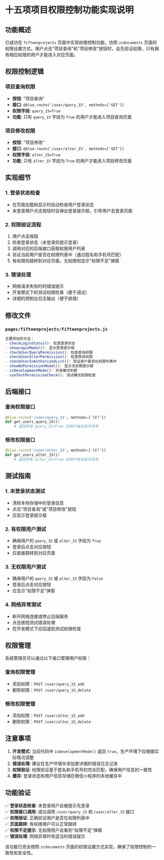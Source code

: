 # 十五项项目权限控制功能实现说明

## 功能概述

已成功在 `fifteenprojects` 页面中实现权限控制功能，仿照 `zcdocuments` 页面的权限设置方式。用户点击"项目查询"和"项目修改"按钮时，会先验证权限，只有拥有相应权限的用户才能进入对应页面。

## 权限控制逻辑

### 项目查询权限
- **按钮**: "项目查询"
- **接口**: `@blue.route('/user/query_15', methods=['GET'])`
- **权限字段**: `query_15=True`
- **功能**: 只有 `query_15` 字段为 `True` 的用户才能进入项目查询页面

### 项目修改权限
- **按钮**: "项目修改"
- **接口**: `@blue.route('/user/alter_15', methods=['GET'])`
- **权限字段**: `alter_15=True`
- **功能**: 只有 `alter_15` 字段为 `True` 的用户才能进入项目修改页面

## 实现细节

### 1. 登录状态检查
- 在页面加载和显示时自动检查用户登录状态
- 未登录用户点击按钮时会弹出登录提示框，引导用户去登录页面

### 2. 权限验证流程
1. 用户点击按钮
2. 检查登录状态（未登录则提示登录）
3. 调用对应的后端接口获取权限用户列表
4. 验证当前用户是否在权限列表中（通过姓名和手机号匹配）
5. 有权限则跳转到对应页面，无权限则显示"权限不足"弹窗

### 3. 错误处理
- 网络请求失败时的错误提示
- 开发模式下的测试权限检查（便于调试）
- 详细的控制台日志输出（便于排错）

## 修改文件

### `pages/fifteenprojects/fifteenprojects.js`
```javascript
主要添加的方法：
- checkLoginStatus(): 检查登录状态
- showLoginModal(): 显示登录提示框
- checkUserQueryPermission(): 检查查询权限
- checkUserAlterPermission(): 检查修改权限
- checkUserInAuthorizedList(): 验证用户是否在权限列表中
- showNoPermissionModal(): 显示无权限提示框
- isDevelopmentMode(): 开发模式判断
- useTestPermissionCheck(): 测试模式权限检查
```

## 后端接口

### 查询权限接口
```python
@blue.route('/user/query_15', methods=['GET'])
def get_users_query_15():
    # 返回所有 query_15=True 的用户姓名和手机号
```

### 修改权限接口
```python
@blue.route('/user/alter_15', methods=['GET'])
def get_users_alter_15():
    # 返回所有 alter_15=True 的用户姓名和手机号
```

## 测试指南

### 1. 未登录状态测试
- 清除本地存储中的登录信息
- 点击"项目查询"或"项目修改"按钮
- 应显示登录提示框

### 2. 有权限用户测试
- 确保用户的 `query_15` 或 `alter_15` 字段为 `True`
- 登录后点击对应按钮
- 应直接跳转到对应页面

### 3. 无权限用户测试
- 确保用户的 `query_15` 或 `alter_15` 字段为 `False`
- 登录后点击对应按钮
- 应显示"权限不足"弹窗

### 4. 网络异常测试
- 断开网络连接或停止后端服务
- 点击按钮测试错误处理
- 在开发模式下应回退到测试权限检查

## 权限管理

系统管理员可以通过以下接口管理用户权限：

### 查询权限管理
- 添加权限：`POST /user/query_15_add`
- 删除权限：`POST /user/query_15_delete`

### 修改权限管理
- 添加权限：`POST /user/alter_15_add`
- 删除权限：`POST /user/alter_15_delete`

## 注意事项

1. **开发模式**: 当前代码中 `isDevelopmentMode()` 返回 `true`，生产环境下应根据实际情况调整
2. **错误处理**: 建议在生产环境中添加更详细的错误日志记录
3. **权限验证**: 权限验证基于姓名和手机号的完全匹配，确保用户信息的一致性
4. **缓存**: 登录状态和用户信息存储在微信小程序的本地缓存中

## 功能验证

✅ **登录状态检查**: 未登录用户会被提示先登录  
✅ **权限接口调用**: 成功调用 `/user/query_15` 和 `/user/alter_15` 接口  
✅ **权限验证**: 正确验证用户是否在权限列表中  
✅ **页面跳转**: 有权限用户可以正常跳转  
✅ **权限不足提示**: 无权限用户会看到"权限不足"弹窗  
✅ **错误处理**: 网络异常时有适当的错误提示  

该功能已完全按照 `zcdocuments` 页面的权限设置方式实现，确保了权限控制的一致性和安全性。

